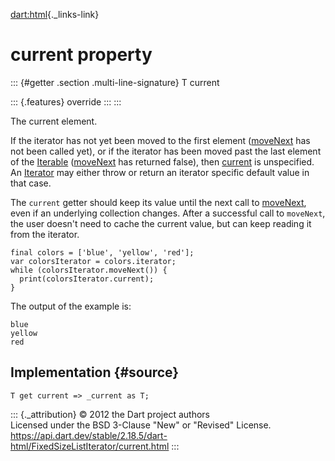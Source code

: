 [dart:html](../../dart-html/dart-html-library){._links-link}

current property
================

::: {#getter .section .multi-line-signature}
T current

::: {.features}
override
:::
:::

The current element.

If the iterator has not yet been moved to the first element
([moveNext](movenext) has not been called yet), or if the iterator has
been moved past the last element of the
[Iterable](../../dart-core/iterable-class) ([moveNext](movenext) has
returned false), then [current](current) is unspecified. An
[Iterator](../../dart-core/iterator-class) may either throw or return an
iterator specific default value in that case.

The `current` getter should keep its value until the next call to
[moveNext](movenext), even if an underlying collection changes. After a
successful call to `moveNext`, the user doesn\'t need to cache the
current value, but can keep reading it from the iterator.

``` {.language-dart data-language="dart"}
final colors = ['blue', 'yellow', 'red'];
var colorsIterator = colors.iterator;
while (colorsIterator.moveNext()) {
  print(colorsIterator.current);
}
```

The output of the example is:

``` {.language-dart data-language="dart"}
blue
yellow
red
```

Implementation {#source}
--------------

``` {.language-dart data-language="dart"}
T get current => _current as T;
```

::: {._attribution}
© 2012 the Dart project authors\
Licensed under the BSD 3-Clause \"New\" or \"Revised\" License.\
<https://api.dart.dev/stable/2.18.5/dart-html/FixedSizeListIterator/current.html>
:::
